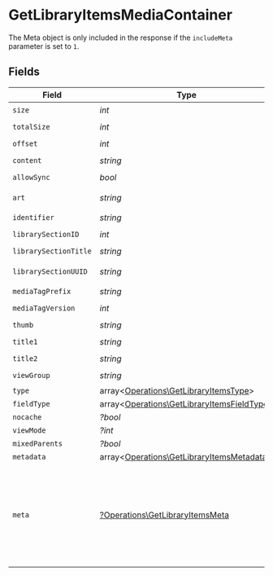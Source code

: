 # GetLibraryItemsMediaContainer

The Meta object is only included in the response if the `includeMeta` parameter is set to `1`.



## Fields

| Field                                                                                             | Type                                                                                              | Required                                                                                          | Description                                                                                       | Example                                                                                           |
| ------------------------------------------------------------------------------------------------- | ------------------------------------------------------------------------------------------------- | ------------------------------------------------------------------------------------------------- | ------------------------------------------------------------------------------------------------- | ------------------------------------------------------------------------------------------------- |
| `size`                                                                                            | *int*                                                                                             | :heavy_check_mark:                                                                                | N/A                                                                                               | 70                                                                                                |
| `totalSize`                                                                                       | *int*                                                                                             | :heavy_check_mark:                                                                                | N/A                                                                                               | 170                                                                                               |
| `offset`                                                                                          | *int*                                                                                             | :heavy_check_mark:                                                                                | N/A                                                                                               | 0                                                                                                 |
| `content`                                                                                         | *string*                                                                                          | :heavy_check_mark:                                                                                | N/A                                                                                               | secondary                                                                                         |
| `allowSync`                                                                                       | *bool*                                                                                            | :heavy_check_mark:                                                                                | N/A                                                                                               | true                                                                                              |
| `art`                                                                                             | *string*                                                                                          | :heavy_check_mark:                                                                                | N/A                                                                                               | /:/resources/movie-fanart.jpg                                                                     |
| `identifier`                                                                                      | *string*                                                                                          | :heavy_check_mark:                                                                                | N/A                                                                                               | com.plexapp.plugins.library                                                                       |
| `librarySectionID`                                                                                | *int*                                                                                             | :heavy_check_mark:                                                                                | N/A                                                                                               | 1                                                                                                 |
| `librarySectionTitle`                                                                             | *string*                                                                                          | :heavy_check_mark:                                                                                | N/A                                                                                               | Movies                                                                                            |
| `librarySectionUUID`                                                                              | *string*                                                                                          | :heavy_check_mark:                                                                                | N/A                                                                                               | 322a231a-b7f7-49f5-920f-14c61199cd30                                                              |
| `mediaTagPrefix`                                                                                  | *string*                                                                                          | :heavy_check_mark:                                                                                | N/A                                                                                               | /system/bundle/media/flags/                                                                       |
| `mediaTagVersion`                                                                                 | *int*                                                                                             | :heavy_check_mark:                                                                                | N/A                                                                                               | 1701731894                                                                                        |
| `thumb`                                                                                           | *string*                                                                                          | :heavy_check_mark:                                                                                | N/A                                                                                               | /:/resources/movie.png                                                                            |
| `title1`                                                                                          | *string*                                                                                          | :heavy_check_mark:                                                                                | N/A                                                                                               | Movies                                                                                            |
| `title2`                                                                                          | *string*                                                                                          | :heavy_check_mark:                                                                                | N/A                                                                                               | Recently Released                                                                                 |
| `viewGroup`                                                                                       | *string*                                                                                          | :heavy_check_mark:                                                                                | N/A                                                                                               | movie                                                                                             |
| `type`                                                                                            | array<[Operations\GetLibraryItemsType](../../Models/Operations/GetLibraryItemsType.md)>           | :heavy_minus_sign:                                                                                | N/A                                                                                               |                                                                                                   |
| `fieldType`                                                                                       | array<[Operations\GetLibraryItemsFieldType](../../Models/Operations/GetLibraryItemsFieldType.md)> | :heavy_minus_sign:                                                                                | N/A                                                                                               |                                                                                                   |
| `nocache`                                                                                         | *?bool*                                                                                           | :heavy_minus_sign:                                                                                | N/A                                                                                               | true                                                                                              |
| `viewMode`                                                                                        | *?int*                                                                                            | :heavy_minus_sign:                                                                                | N/A                                                                                               | 65592                                                                                             |
| `mixedParents`                                                                                    | *?bool*                                                                                           | :heavy_minus_sign:                                                                                | N/A                                                                                               | true                                                                                              |
| `metadata`                                                                                        | array<[Operations\GetLibraryItemsMetadata](../../Models/Operations/GetLibraryItemsMetadata.md)>   | :heavy_minus_sign:                                                                                | N/A                                                                                               |                                                                                                   |
| `meta`                                                                                            | [?Operations\GetLibraryItemsMeta](../../Models/Operations/GetLibraryItemsMeta.md)                 | :heavy_minus_sign:                                                                                | The Meta object is only included in the response if the `includeMeta` parameter is set to `1`.<br/> |                                                                                                   |